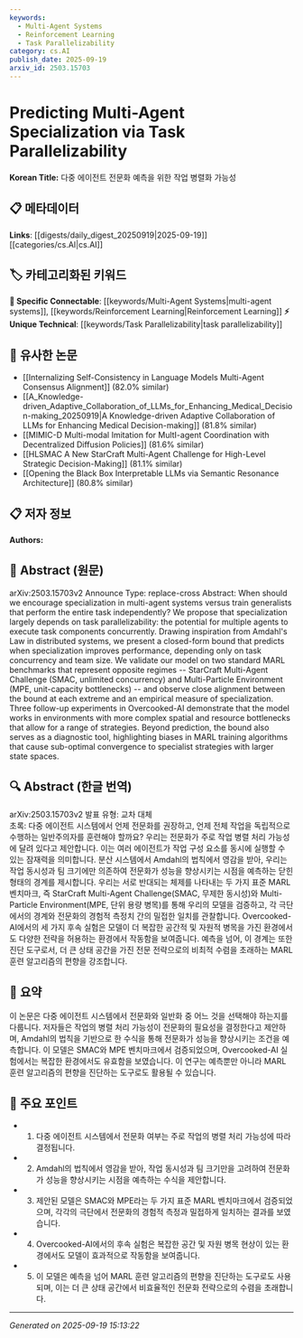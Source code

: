 ```yaml
---
keywords:
  - Multi-Agent Systems
  - Reinforcement Learning
  - Task Parallelizability
category: cs.AI
publish_date: 2025-09-19
arxiv_id: 2503.15703
---
```


<!-- KEYWORD_LINKING_METADATA:
{
  "processed_timestamp": "2025-09-22 21:28:56.067826",
  "vocabulary_version": "1.0",
  "selected_keywords": [
    "Multi-Agent Systems",
    "Reinforcement Learning",
    "Task Parallelizability"
  ],
  "rejected_keywords": [
    "Amdahl's Law"
  ],
  "similarity_scores": {
    "Multi-Agent Systems": 0.82,
    "Reinforcement Learning": 0.85,
    "Task Parallelizability": 0.78
  },
  "extraction_method": "AI_prompt_based",
  "budget_applied": true
}
-->


# Predicting Multi-Agent Specialization via Task Parallelizability

**Korean Title:** 다중 에이전트 전문화 예측을 위한 작업 병렬화 가능성

## 📋 메타데이터

**Links**: [[digests/daily_digest_20250919|2025-09-19]]   [[categories/cs.AI|cs.AI]]

## 🏷️ 카테고리화된 키워드
**🔗 Specific Connectable**: [[keywords/Multi-Agent Systems|multi-agent systems]], [[keywords/Reinforcement Learning|Reinforcement Learning]]
**⚡ Unique Technical**: [[keywords/Task Parallelizability|task parallelizability]]

## 🔗 유사한 논문
- [[Internalizing Self-Consistency in Language Models Multi-Agent Consensus Alignment]] (82.0% similar)
- [[A_Knowledge-driven_Adaptive_Collaboration_of_LLMs_for_Enhancing_Medical_Decision-making_20250919|A Knowledge-driven Adaptive Collaboration of LLMs for Enhancing Medical Decision-making]] (81.8% similar)
- [[MIMIC-D Multi-modal Imitation for MultI-agent Coordination with Decentralized Diffusion Policies]] (81.6% similar)
- [[HLSMAC A New StarCraft Multi-Agent Challenge for High-Level Strategic Decision-Making]] (81.1% similar)
- [[Opening the Black Box Interpretable LLMs via Semantic Resonance Architecture]] (80.8% similar)

## 📋 저자 정보

**Authors:** 

## 📄 Abstract (원문)

arXiv:2503.15703v2 Announce Type: replace-cross 
Abstract: When should we encourage specialization in multi-agent systems versus train generalists that perform the entire task independently? We propose that specialization largely depends on task parallelizability: the potential for multiple agents to execute task components concurrently. Drawing inspiration from Amdahl's Law in distributed systems, we present a closed-form bound that predicts when specialization improves performance, depending only on task concurrency and team size. We validate our model on two standard MARL benchmarks that represent opposite regimes -- StarCraft Multi-Agent Challenge (SMAC, unlimited concurrency) and Multi-Particle Environment (MPE, unit-capacity bottlenecks) -- and observe close alignment between the bound at each extreme and an empirical measure of specialization. Three follow-up experiments in Overcooked-AI demonstrate that the model works in environments with more complex spatial and resource bottlenecks that allow for a range of strategies. Beyond prediction, the bound also serves as a diagnostic tool, highlighting biases in MARL training algorithms that cause sub-optimal convergence to specialist strategies with larger state spaces.

## 🔍 Abstract (한글 번역)

arXiv:2503.15703v2 발표 유형: 교차 대체  
초록: 다중 에이전트 시스템에서 언제 전문화를 권장하고, 언제 전체 작업을 독립적으로 수행하는 일반주의자를 훈련해야 할까요? 우리는 전문화가 주로 작업 병렬 처리 가능성에 달려 있다고 제안합니다. 이는 여러 에이전트가 작업 구성 요소를 동시에 실행할 수 있는 잠재력을 의미합니다. 분산 시스템에서 Amdahl의 법칙에서 영감을 받아, 우리는 작업 동시성과 팀 크기에만 의존하여 전문화가 성능을 향상시키는 시점을 예측하는 닫힌 형태의 경계를 제시합니다. 우리는 서로 반대되는 체제를 나타내는 두 가지 표준 MARL 벤치마크, 즉 StarCraft Multi-Agent Challenge(SMAC, 무제한 동시성)와 Multi-Particle Environment(MPE, 단위 용량 병목)를 통해 우리의 모델을 검증하고, 각 극단에서의 경계와 전문화의 경험적 측정치 간의 밀접한 일치를 관찰합니다. Overcooked-AI에서의 세 가지 후속 실험은 모델이 더 복잡한 공간적 및 자원적 병목을 가진 환경에서도 다양한 전략을 허용하는 환경에서 작동함을 보여줍니다. 예측을 넘어, 이 경계는 또한 진단 도구로서, 더 큰 상태 공간을 가진 전문 전략으로의 비최적 수렴을 초래하는 MARL 훈련 알고리즘의 편향을 강조합니다.

## 📝 요약

이 논문은 다중 에이전트 시스템에서 전문화와 일반화 중 어느 것을 선택해야 하는지를 다룹니다. 저자들은 작업의 병렬 처리 가능성이 전문화의 필요성을 결정한다고 제안하며, Amdahl의 법칙을 기반으로 한 수식을 통해 전문화가 성능을 향상시키는 조건을 예측합니다. 이 모델은 SMAC와 MPE 벤치마크에서 검증되었으며, Overcooked-AI 실험에서는 복잡한 환경에서도 유효함을 보였습니다. 이 연구는 예측뿐만 아니라 MARL 훈련 알고리즘의 편향을 진단하는 도구로도 활용될 수 있습니다.

## 🎯 주요 포인트

- 1. 다중 에이전트 시스템에서 전문화 여부는 주로 작업의 병렬 처리 가능성에 따라 결정됩니다.

- 2. Amdahl의 법칙에서 영감을 받아, 작업 동시성과 팀 크기만을 고려하여 전문화가 성능을 향상시키는 시점을 예측하는 수식을 제안합니다.

- 3. 제안된 모델은 SMAC와 MPE라는 두 가지 표준 MARL 벤치마크에서 검증되었으며, 각각의 극단에서 전문화의 경험적 측정과 밀접하게 일치하는 결과를 보였습니다.

- 4. Overcooked-AI에서의 후속 실험은 복잡한 공간 및 자원 병목 현상이 있는 환경에서도 모델이 효과적으로 작동함을 보여줍니다.

- 5. 이 모델은 예측을 넘어 MARL 훈련 알고리즘의 편향을 진단하는 도구로도 사용되며, 이는 더 큰 상태 공간에서 비효율적인 전문화 전략으로의 수렴을 초래합니다.

---

*Generated on 2025-09-19 15:13:22*